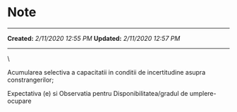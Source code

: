 Note
====

  -------------- ----------------------
  **Created:**   *2/11/2020 12:55 PM*
  **Updated:**   *2/11/2020 12:57 PM*
  -------------- ----------------------

\

Acumularea selectiva a capacitatii in conditii de incertitudine asupra
constrangerilor;

Expectativa (e) si Observatia pentru Disponibilitatea/gradul de
umplere-ocupare

 

